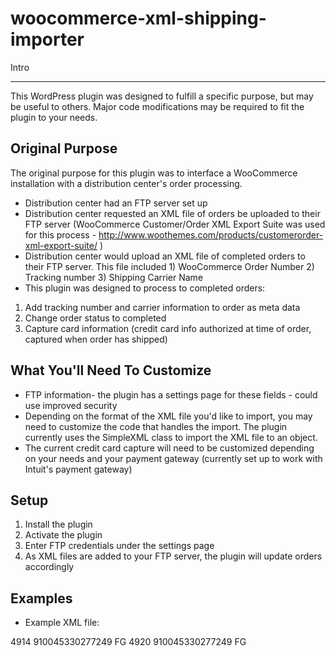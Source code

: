 woocommerce-xml-shipping-importer
=================================

Intro
_____

This WordPress plugin was designed to fulfill a specific purpose, but may be useful to others. Major code modifications may be required to fit the plugin to your needs.

Original Purpose
----------------

The original purpose for this plugin was to interface a WooCommerce installation with a distribution center's order processing.
  
  * Distribution center had an FTP server set up 
  * Distribution center requested an XML file of orders be uploaded to their FTP server (WooCommerce Customer/Order XML Export Suite was used for this process - http://www.woothemes.com/products/customerorder-xml-export-suite/ )
  * Distribution center would upload an XML file of completed orders to their FTP server. This file included 1) WooCommerce Order Number 2) Tracking number 3) Shipping Carrier Name
  * This plugin was designed to process to completed orders:
  
  1. Add tracking number and carrier information to order as meta data
  2. Change order status to completed
  3. Capture card information (credit card info authorized at time of order, captured when order has shipped)
  
What You'll Need To Customize
-----------------------------
  
  * FTP information- the plugin has a settings page for these fields - could use improved security
  * Depending on the format of the XML file you'd like to import, you may need to customize the code that handles the import. The plugin currently uses the SimpleXML class to import the XML file to an object.
  * The current credit card capture will need to be customized depending on your needs and your payment gateway (currently set up to work with Intuit's payment gateway)
  
Setup
-----

  1. Install the plugin
  2. Activate the plugin
  3. Enter FTP credentials under the settings page
  4. As XML files are added to your FTP server, the plugin will update orders accordingly
  
Examples
--------

  * Example XML file:
  
<?xml version="1.0"?>
<shipments>
  <shipment>
    <ordernumber>4914        </ordernumber>
    <trackingnumber>910045330277249               </trackingnumber>
    <carrier>FG  </carrier>
  </shipment>
  <shipment>
    <ordernumber>4920        </ordernumber>
    <trackingnumber>910045330277249               </trackingnumber>
    <carrier>FG  </carrier>
  </shipment>  
</shipments>
